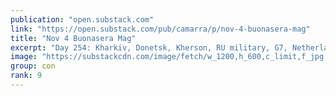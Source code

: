 ```yaml
---
publication: "open.substack.com"
link: "https://open.substack.com/pub/camarra/p/nov-4-buonasera-mag"
title: "Nov 4 Buonasera Mag"
excerpt: "Day 254: Kharkiv, Donetsk, Kherson, RU military, G7, Netherlands, Pentagon, Greece, Switzerland, SK, COP27, H&M, Xi-Scholz-A&Ps-DefenceUA, Tendar, Avdeeva, Fras, Letterman, Piagnerelli, Warner, WOTR"
image: "https://substackcdn.com/image/fetch/w_1200,h_600,c_limit,f_jpg,q_auto:good,fl_progressive:steep/https%3A%2F%2Fpbs.substack.com%2Fmedia%2FFgpCb_BWAAAZgmh.jpg"
group: con
rank: 9
---
```

